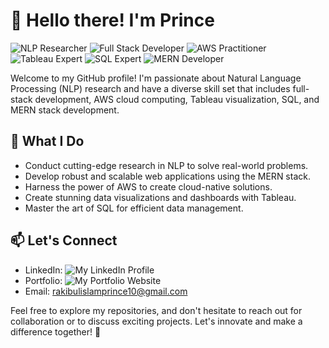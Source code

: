 # 👋 Hello there! I'm Prince

![NLP Researcher](https://img.shields.io/badge/NLP%20Researcher-Expert-brightgreen)
![Full Stack Developer](https://img.shields.io/badge/Full%20Stack%20Developer-Proficient-blue)
![AWS Practitioner](https://img.shields.io/badge/AWS%20Practitioner-Certified-orange)
![Tableau Expert](https://img.shields.io/badge/Tableau%20Expert-Advanced-purple)
![SQL Expert](https://img.shields.io/badge/SQL%20Expert-Advanced-red)
![MERN Developer](https://img.shields.io/badge/MERN%20Developer-Proficient-yellow)

Welcome to my GitHub profile! I'm passionate about Natural Language Processing (NLP) research and have a diverse skill set that includes full-stack development, AWS cloud computing, Tableau visualization, SQL, and MERN stack development.

## 💼 What I Do

- Conduct cutting-edge research in NLP to solve real-world problems.
- Develop robust and scalable web applications using the MERN stack.
- Harness the power of AWS to create cloud-native solutions.
- Create stunning data visualizations and dashboards with Tableau.
- Master the art of SQL for efficient data management.

## 📫 Let's Connect

- LinkedIn: ![My LinkedIn Profile](https://linkedin.com/in/r-i-prince)
- Portfolio: ![My Portfolio Website](https://sites.google.com/view/mdprinceportfolio?usp=sharing)
- Email: rakibulislamprince10@gmail.com

Feel free to explore my repositories, and don't hesitate to reach out for collaboration or to discuss exciting projects. Let's innovate and make a difference together! 🌟
